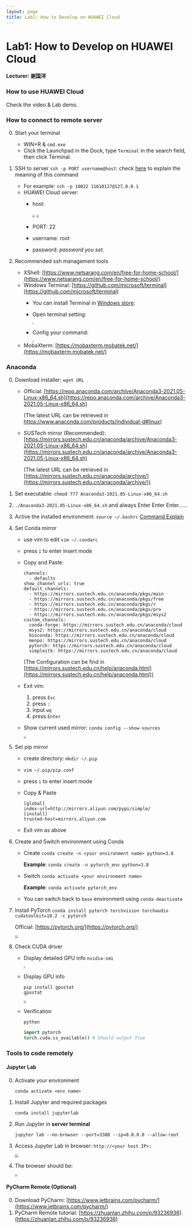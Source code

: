 ```yaml
---
layout: page
title: Lab1: How to Develop on HUAWEI Cloud
---
```



# Lab1: How to Develop on HUAWEI Cloud

**Lecturer: 谢国洋**

### How to use HUAWEI Cloud

Check the video & Lab demo.



### How to connect to remote server

0. Start your terminal
   - WIN+R & `cmd.exe`
   - Click the Launchpad in the Dock, type `Terminal` in the search field, then click Terminal.

1. SSH to server
   `ssh -p PORT username@host`: check [here](https://explainshell.com/explain?cmd=ssh+-p+PORT+username%40host) to explain the meaning of this command
   
   - For example: `ssh -p 10022 11610127@127.0.0.1`
   - HUAWEI Cloud server:
     - host: 

       <img src="E:\Others\SUSTech-CS308\image\lab1\Snipaste_2021-09-15_14-02-16.png" style="zoom:43%;" />

       <img src="E:\Others\SUSTech-CS308\image\lab1\Snipaste_2021-09-15_14-07-22.png" style="zoom:43%;" />

     - PORT: 22
     - username: root
     - password: *password you set.*
   
3. Recommended ssh management tools

   - XShell: [https://www.netsarang.com/en/free-for-home-school/](https://www.netsarang.com/en/free-for-home-school/)
   - Windows Terminal: [https://github.com/microsoft/terminal](https://github.com/microsoft/terminal)
     - You can install Terminal in [Windows store](https://aka.ms/terminal): 
     - Open terminal setting:

       <img src="image\lab0\Snipaste_2021-09-07_20-46-31.jpg" style="zoom:25%;" />
     - Config your command:

       <img src="image\lab0\Snipaste_2021-09-07_20-45-43.jpg" style="zoom:25%;" />
   - MobaXterm: [https://mobaxterm.mobatek.net/](https://mobaxterm.mobatek.net/)


### Anaconda

0. Download installer: `wget URL`

   - Official: [https://repo.anaconda.com/archive/Anaconda3-2021.05-Linux-x86_64.sh](https://repo.anaconda.com/archive/Anaconda3-2021.05-Linux-x86_64.sh)
     
     (The latest URL can be retrieved in https://www.anaconda.com/products/individual-d#linux)
   - SUSTech mirror (Recommended): 
     [https://mirrors.sustech.edu.cn/anaconda/archive/Anaconda3-2021.05-Linux-x86_64.sh](https://mirrors.sustech.edu.cn/anaconda/archive/Anaconda3-2021.05-Linux-x86_64.sh)
     
     (The latest URL can be retrieved in [https://mirrors.sustech.edu.cn/anaconda/archive/](https://mirrors.sustech.edu.cn/anaconda/archive/))

1. Set executable: `chmod 777 Anaconda3-2021.05-Linux-x86_64.sh`

2. `./Anaconda3-2021.05-Linux-x86_64.sh` and always Enter Enter Enter......

3.  Active the installed environment: `source ~/.bashrc`  [Command Explain](https://explainshell.com/explain?cmd=ssh+-p+PORT+username%40host) 

4. Set Conda mirror

   - use vim to edit `vim ~/.condarc`

   - press `i` to enter insert mode

   - Copy and Paste:

     ```
     channels:
       - defaults
     show_channel_urls: true
     default_channels:
       - https://mirrors.sustech.edu.cn/anaconda/pkgs/main
       - https://mirrors.sustech.edu.cn/anaconda/pkgs/free
       - https://mirrors.sustech.edu.cn/anaconda/pkgs/r
       - https://mirrors.sustech.edu.cn/anaconda/pkgs/pro
       - https://mirrors.sustech.edu.cn/anaconda/pkgs/msys2
     custom_channels:
       conda-forge: https://mirrors.sustech.edu.cn/anaconda/cloud
       msys2: https://mirrors.sustech.edu.cn/anaconda/cloud
       bioconda: https://mirrors.sustech.edu.cn/anaconda/cloud
       menpo: https://mirrors.sustech.edu.cn/anaconda/cloud
       pytorch: https://mirrors.sustech.edu.cn/anaconda/cloud
       simpleitk: https://mirrors.sustech.edu.cn/anaconda/cloud
     ```

     (The Configuration can be find in [https://mirrors.sustech.edu.cn/help/anaconda.html](https://mirrors.sustech.edu.cn/help/anaconda.html))

   - Exit vim:
     1. press `Esc`
     2. press `:`
     3. input `wq`
     4. press `Enter`
     
   - Show current used mirror: `conda config --show-sources`

     <img src="image\lab0\Snipaste_2021-09-07_21-18-39.png" style="zoom:43%;" />

5. Set pip mirror

   - create directory: `mkdir ~/.pip`

   - `vim ~/.pip/pip.conf`

   - press `i` to enter insert mode

   - Copy & Paste

     ```
     [global]
     index-url=http://mirrors.aliyun.com/pypi/simple/
     [install]
     trusted-host=mirrors.aliyun.com
     ```
     
   - Exit vim as above

6. Create and Switch environment using Conda

   - Create `conda create -n <your environment name> python=3.8`

     **Example**: `conda create -n pytorch_env python=3.8`

   - Switch `conda activate <your environment name>`

     **Example**: `conda activate pytorch_env`

   - You can switch back to `base` environment using `conda deactivate`

7. Install PyTorch
   `conda install pytorch torchvision torchaudio cudatoolkit=10.2 -c pytorch`

   Official: [https://pytorch.org/](https://pytorch.org/)

   <img src="image\lab0\Snipaste_2021-09-07_21-21-39.png" style="zoom: 50%;" />

8. Check CUDA driver

   - Display detailed GPU info
     `nvidia-smi`

     <img src="image\lab0\Snipaste_2021-09-07_21-24-32.png" style="zoom:30%;" />

   - Display GPU info
     ```shell
     pip install gpustat
     gpustat
     ```

     <img src="image\lab0\Snipaste_2021-09-07_21-26-42.png" style="zoom:43%;"/>

   - Verification

     `python`

     ```python
     import pytorch
     torch.cuda.is_available() # Should output True
     ```


### Tools to code remotely

#### Jupyter Lab

0. Activate your environment

   ```shell
   conda activate <env name>
   ```

1. Install Jupyter and required packages

   ```shell
   conda install jupyterlab 
   ```

2. Run Jupyter in **server terminal**

   ```shell
   jupyter lab --no-browser --port=3388 --ip=0.0.0.0 --allow-root
   ```

3. Access Jupyter Lab in browser: `http://<your host IP>:`

   <img src="E:\Others\SUSTech-CS308\image\lab1\Snipaste_2021-09-15_14-14-45.png" style="zoom:55%;" />

4. The browser should be:

   <img src="E:\Others\SUSTech-CS308\image\lab1\Snipaste_2021-09-15_14-20-22.png" style="zoom:43%;" />



#### PyCharm Remote (Optional)

0. Download PyCharm: [https://www.jetbrains.com/pycharm/](https://www.jetbrains.com/pycharm/)
1. PyCharm Remote tutorial: [https://zhuanlan.zhihu.com/p/93236936](https://zhuanlan.zhihu.com/p/93236936)

